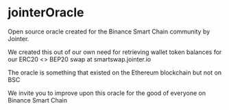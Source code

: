 # jointerOracle

Open source oracle created for the Binance Smart Chain community by Jointer.

We created this out of our own need for retrieving wallet token balances for our ERC20 <> BEP20 swap at smartswap.jointer.io  

The oracle is something that existed on the Ethereum blockchain but not on BSC

We invite you to improve upon this oracle for the good of everyone on Binance Smart Chain
